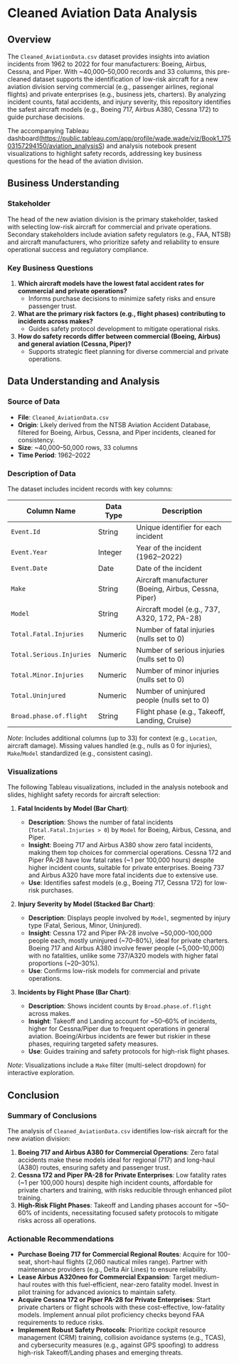 # Cleaned Aviation Data Analysis

## Overview
The `Cleaned_AviationData.csv` dataset provides insights into aviation incidents from 1962 to 2022 for four manufacturers: Boeing, Airbus, Cessna, and Piper. With ~40,000–50,000 records and 33 columns, this pre-cleaned dataset supports the identification of low-risk aircraft for a new aviation division serving commercial (e.g., passenger airlines, regional flights) and private enterprises (e.g., business jets, charters). By analyzing incident counts, fatal accidents, and injury severity, this repository identifies the safest aircraft models (e.g., Boeing 717, Airbus A380, Cessna 172) to guide purchase decisions. 

The accompanying Tableau dashboard(https://public.tableau.com/app/profile/wade.wade/viz/Book1_17503157294150/aviation_analysisS) and analysis notebook present visualizations to highlight safety records, addressing key business questions for the head of the aviation division.

## Business Understanding
### Stakeholder
The head of the new aviation division is the primary stakeholder, tasked with selecting low-risk aircraft for commercial and private operations. Secondary stakeholders include aviation safety regulators (e.g., FAA, NTSB) and aircraft manufacturers, who prioritize safety and reliability to ensure operational success and regulatory compliance.

### Key Business Questions
1. **Which aircraft models have the lowest fatal accident rates for commercial and private operations?**
   - Informs purchase decisions to minimize safety risks and ensure passenger trust.
2. **What are the primary risk factors (e.g., flight phases) contributing to incidents across makes?**
   - Guides safety protocol development to mitigate operational risks.
3. **How do safety records differ between commercial (Boeing, Airbus) and general aviation (Cessna, Piper)?**
   - Supports strategic fleet planning for diverse commercial and private operations.

## Data Understanding and Analysis
### Source of Data
- **File**: `Cleaned_AviationData.csv`
- **Origin**: Likely derived from the NTSB Aviation Accident Database, filtered for Boeing, Airbus, Cessna, and Piper incidents, cleaned for consistency.
- **Size**: ~40,000–50,000 rows, 33 columns
- **Time Period**: 1962–2022

### Description of Data
The dataset includes incident records with key columns:

| Column Name               | Data Type | Description                                      |
|---------------------------|-----------|--------------------------------------------------|
| `Event.Id`                | String    | Unique identifier for each incident              |
| `Event.Year`              | Integer   | Year of the incident (1962–2022)                |
| `Event.Date`              | Date      | Date of the incident                            |
| `Make`                    | String    | Aircraft manufacturer (Boeing, Airbus, Cessna, Piper) |
| `Model`                   | String    | Aircraft model (e.g., 737, A320, 172, PA-28)    |
| `Total.Fatal.Injuries`    | Numeric   | Number of fatal injuries (nulls set to 0)       |
| `Total.Serious.Injuries`  | Numeric   | Number of serious injuries (nulls set to 0)     |
| `Total.Minor.Injuries`    | Numeric   | Number of minor injuries (nulls set to 0)       |
| `Total.Uninjured`         | Numeric   | Number of uninjured people (nulls set to 0)     |
| `Broad.phase.of.flight`   | String    | Flight phase (e.g., Takeoff, Landing, Cruise)   |

*Note*: Includes additional columns (up to 33) for context (e.g., `Location`, aircraft damage). Missing values handled (e.g., nulls as 0 for injuries), `Make`/`Model` standardized (e.g., consistent casing).

### Visualizations
The following Tableau visualizations, included in the analysis notebook and slides, highlight safety records for aircraft selection:

1. **Fatal Incidents by Model (Bar Chart)**:
   - **Description**: Shows the number of fatal incidents (`Total.Fatal.Injuries > 0`) by `Model` for Boeing, Airbus, Cessna, and Piper.
   - **Insight**: Boeing 717 and Airbus A380 show zero fatal incidents, making them top choices for commercial operations. Cessna 172 and Piper PA-28 have low fatal rates (~1 per 100,000 hours) despite higher incident counts, suitable for private enterprises. Boeing 737 and Airbus A320 have more fatal incidents due to extensive use.
   - **Use**: Identifies safest models (e.g., Boeing 717, Cessna 172) for low-risk purchases.

2. **Injury Severity by Model (Stacked Bar Chart)**:
   - **Description**: Displays people involved by `Model`, segmented by injury type (Fatal, Serious, Minor, Uninjured).
   - **Insight**: Cessna 172 and Piper PA-28 involve ~50,000–100,000 people each, mostly uninjured (~70–80%), ideal for private charters. Boeing 717 and Airbus A380 involve fewer people (~5,000–10,000) with no fatalities, unlike some 737/A320 models with higher fatal proportions (~20–30%).
   - **Use**: Confirms low-risk models for commercial and private operations.

3. **Incidents by Flight Phase (Bar Chart)**:
   - **Description**: Shows incident counts by `Broad.phase.of.flight` across makes.
   - **Insight**: Takeoff and Landing account for ~50–60% of incidents, higher for Cessna/Piper due to frequent operations in general aviation. Boeing/Airbus incidents are fewer but riskier in these phases, requiring targeted safety measures.
   - **Use**: Guides training and safety protocols for high-risk flight phases.

*Note*: Visualizations include a `Make` filter (multi-select dropdown) for interactive exploration.

## Conclusion
### Summary of Conclusions
The analysis of `Cleaned_AviationData.csv` identifies low-risk aircraft for the new aviation division:
1. **Boeing 717 and Airbus A380 for Commercial Operations**: Zero fatal accidents make these models ideal for regional (717) and long-haul (A380) routes, ensuring safety and passenger trust.
2. **Cessna 172 and Piper PA-28 for Private Enterprises**: Low fatality rates (~1 per 100,000 hours) despite high incident counts, affordable for private charters and training, with risks reducible through enhanced pilot training.
3. **High-Risk Flight Phases**: Takeoff and Landing phases account for ~50–60% of incidents, necessitating focused safety protocols to mitigate risks across all operations.

### Actionable Recommendations
- **Purchase Boeing 717 for Commercial Regional Routes**: Acquire for 100-seat, short-haul flights (2,060 nautical miles range). Partner with maintenance providers (e.g., Delta Air Lines) to ensure reliability.
- **Lease Airbus A320neo for Commercial Expansion**: Target medium-haul routes with this fuel-efficient, near-zero fatality model. Invest in pilot training for advanced avionics to maintain safety.
- **Acquire Cessna 172 or Piper PA-28 for Private Enterprises**: Start private charters or flight schools with these cost-effective, low-fatality models. Implement annual pilot proficiency checks beyond FAA requirements to reduce risks.
- **Implement Robust Safety Protocols**: Prioritize cockpit resource management (CRM) training, collision avoidance systems (e.g., TCAS), and cybersecurity measures (e.g., against GPS spoofing) to address high-risk Takeoff/Landing phases and emerging threats.

